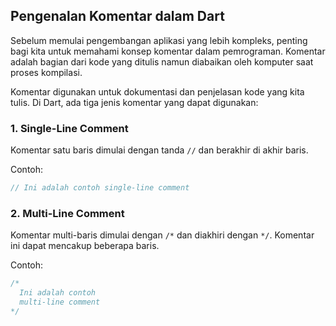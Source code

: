 ## Pengenalan Komentar dalam Dart

Sebelum memulai pengembangan aplikasi yang lebih kompleks, penting bagi kita untuk memahami konsep komentar dalam pemrograman. Komentar adalah bagian dari kode yang ditulis namun diabaikan oleh komputer saat proses kompilasi.

Komentar digunakan untuk dokumentasi dan penjelasan kode yang kita tulis. Di Dart, ada tiga jenis komentar yang dapat digunakan:

### 1. Single-Line Comment
Komentar satu baris dimulai dengan tanda `//` dan berakhir di akhir baris.

Contoh:
```dart
// Ini adalah contoh single-line comment
```

### 2. Multi-Line Comment
Komentar multi-baris dimulai dengan `/*` dan diakhiri dengan `*/`. Komentar ini dapat mencakup beberapa baris.

Contoh:
```dart
/*
  Ini adalah contoh
  multi-line comment
*/
```
